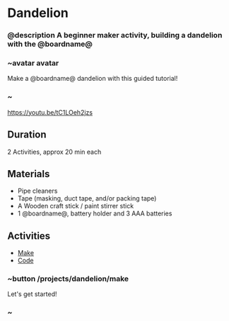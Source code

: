 # Dandelion

### @description A beginner maker activity, building a dandelion with the @boardname@  

### ~avatar avatar

Make a @boardname@ dandelion with this guided tutorial!

### ~

https://youtu.be/tC1LOeh2jzs

## Duration

2 Activities, approx 20 min each

## Materials

* Pipe cleaners
* Tape (masking, duct tape, and/or packing tape)
* A Wooden craft stick / paint stirrer stick
* 1 @boardname@, battery holder and 3 AAA batteries

## Activities

* [Make](/projects/dandelion/make)  
* [Code](/projects/dandelion/code)  

### ~button /projects/dandelion/make

Let's get started!

### ~
